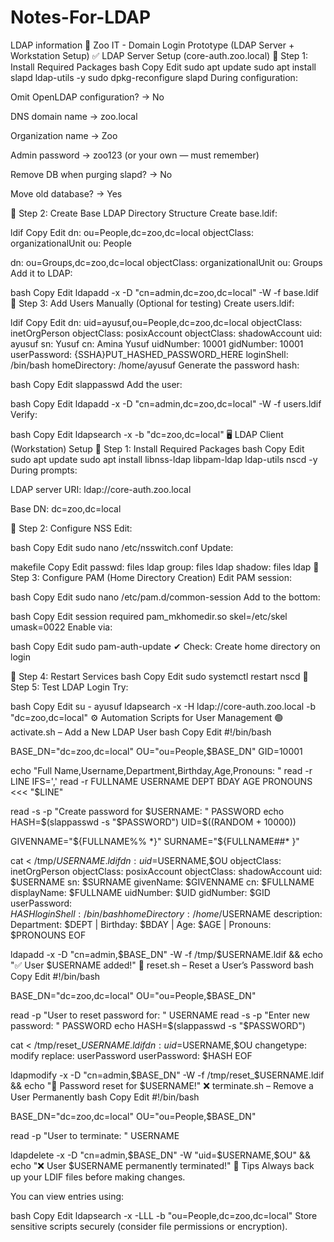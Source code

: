 # Notes-For-LDAP
LDAP information 
🐧 Zoo IT - Domain Login Prototype (LDAP Server + Workstation Setup)
✅ LDAP Server Setup (core-auth.zoo.local)
🔹 Step 1: Install Required Packages
bash
Copy
Edit
sudo apt update
sudo apt install slapd ldap-utils -y
sudo dpkg-reconfigure slapd
During configuration:

Omit OpenLDAP configuration? → No

DNS domain name → zoo.local

Organization name → Zoo

Admin password → zoo123 (or your own — must remember)

Remove DB when purging slapd? → No

Move old database? → Yes

🔹 Step 2: Create Base LDAP Directory Structure
Create base.ldif:

ldif
Copy
Edit
dn: ou=People,dc=zoo,dc=local
objectClass: organizationalUnit
ou: People

dn: ou=Groups,dc=zoo,dc=local
objectClass: organizationalUnit
ou: Groups
Add it to LDAP:

bash
Copy
Edit
ldapadd -x -D "cn=admin,dc=zoo,dc=local" -W -f base.ldif
🔹 Step 3: Add Users Manually (Optional for testing)
Create users.ldif:

ldif
Copy
Edit
dn: uid=ayusuf,ou=People,dc=zoo,dc=local
objectClass: inetOrgPerson
objectClass: posixAccount
objectClass: shadowAccount
uid: ayusuf
sn: Yusuf
cn: Amina Yusuf
uidNumber: 10001
gidNumber: 10001
userPassword: {SSHA}PUT_HASHED_PASSWORD_HERE
loginShell: /bin/bash
homeDirectory: /home/ayusuf
Generate the password hash:

bash
Copy
Edit
slappasswd
Add the user:

bash
Copy
Edit
ldapadd -x -D "cn=admin,dc=zoo,dc=local" -W -f users.ldif
Verify:

bash
Copy
Edit
ldapsearch -x -b "dc=zoo,dc=local"
🖥️ LDAP Client (Workstation) Setup
🔹 Step 1: Install Required Packages
bash
Copy
Edit
sudo apt update
sudo apt install libnss-ldap libpam-ldap ldap-utils nscd -y
During prompts:

LDAP server URI: ldap://core-auth.zoo.local

Base DN: dc=zoo,dc=local

🔹 Step 2: Configure NSS
Edit:

bash
Copy
Edit
sudo nano /etc/nsswitch.conf
Update:

makefile
Copy
Edit
passwd:         files ldap
group:          files ldap
shadow:         files ldap
🔹 Step 3: Configure PAM (Home Directory Creation)
Edit PAM session:

bash
Copy
Edit
sudo nano /etc/pam.d/common-session
Add to the bottom:

bash
Copy
Edit
session required pam_mkhomedir.so skel=/etc/skel umask=0022
Enable via:

bash
Copy
Edit
sudo pam-auth-update
✔ Check: Create home directory on login

🔹 Step 4: Restart Services
bash
Copy
Edit
sudo systemctl restart nscd
🔹 Step 5: Test LDAP Login
Try:

bash
Copy
Edit
su - ayusuf
ldapsearch -x -H ldap://core-auth.zoo.local -b "dc=zoo,dc=local"
⚙️ Automation Scripts for User Management
🟢 activate.sh – Add a New LDAP User
bash
Copy
Edit
#!/bin/bash

BASE_DN="dc=zoo,dc=local"
OU="ou=People,$BASE_DN"
GID=10001

echo "Full Name,Username,Department,Birthday,Age,Pronouns: "
read -r LINE
IFS=',' read -r FULLNAME USERNAME DEPT BDAY AGE PRONOUNS <<< "$LINE"

read -s -p "Create password for $USERNAME: " PASSWORD
echo
HASH=$(slappasswd -s "$PASSWORD")
UID=$((RANDOM + 10000))

GIVENNAME="${FULLNAME%% *}"
SURNAME="${FULLNAME##* }"

cat <<EOF > /tmp/$USERNAME.ldif
dn: uid=$USERNAME,$OU
objectClass: inetOrgPerson
objectClass: posixAccount
objectClass: shadowAccount
uid: $USERNAME
sn: $SURNAME
givenName: $GIVENNAME
cn: $FULLNAME
displayName: $FULLNAME
uidNumber: $UID
gidNumber: $GID
userPassword: $HASH
loginShell: /bin/bash
homeDirectory: /home/$USERNAME
description: Department: $DEPT | Birthday: $BDAY | Age: $AGE | Pronouns: $PRONOUNS
EOF

ldapadd -x -D "cn=admin,$BASE_DN" -W -f /tmp/$USERNAME.ldif && echo "✅ User $USERNAME added!"
🔁 reset.sh – Reset a User’s Password
bash
Copy
Edit
#!/bin/bash

BASE_DN="dc=zoo,dc=local"
OU="ou=People,$BASE_DN"

read -p "User to reset password for: " USERNAME
read -s -p "Enter new password: " PASSWORD
echo
HASH=$(slappasswd -s "$PASSWORD")

cat <<EOF > /tmp/reset_$USERNAME.ldif
dn: uid=$USERNAME,$OU
changetype: modify
replace: userPassword
userPassword: $HASH
EOF

ldapmodify -x -D "cn=admin,$BASE_DN" -W -f /tmp/reset_$USERNAME.ldif && echo "🔁 Password reset for $USERNAME!"
❌ terminate.sh – Remove a User Permanently
bash
Copy
Edit
#!/bin/bash

BASE_DN="dc=zoo,dc=local"
OU="ou=People,$BASE_DN"

read -p "User to terminate: " USERNAME

ldapdelete -x -D "cn=admin,$BASE_DN" -W "uid=$USERNAME,$OU" && echo "❌ User $USERNAME permanently terminated!"
📝 Tips
Always back up your LDIF files before making changes.

You can view entries using:

bash
Copy
Edit
ldapsearch -x -LLL -b "ou=People,dc=zoo,dc=local"
Store sensitive scripts securely (consider file permissions or encryption).

